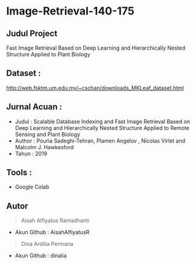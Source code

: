 # Image-Retrieval-140-175

## Judul Project
Fast Image Retrieval Based on Deep Learning and Hierarchically Nested Structure Applied to Plant Biology

## Dataset : 
http://web.fsktm.um.edu.my/~cschan/downloads_MKLeaf_dataset.html

## Jurnal Acuan :
- Judul   : Scalable Database Indexing and Fast Image Retrieval Based on Deep Learning and Hierarchically Nested Structure Applied to Remote Sensing and Plant Biology
- Author  : Pouria Sadeghi-Tehran, Plamen Angelov , Nicolas Virlet and Malcolm J. Hawkesford
- Tahun   : 2019

## Tools : 
- Google Colab

## Autor
> Aisah Alfiyatus Ramadhanti 
- Akun Github : AisahAlfiyatusR
> Dina Ardilia Permana
- Akun Github : dinalia
